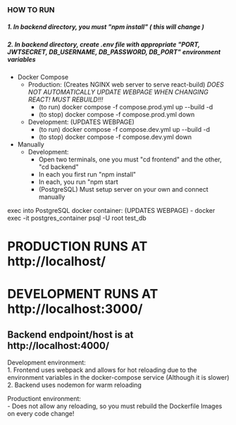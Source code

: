 ### HOW TO RUN
##### 1. In backend directory, you must "npm install" ( this will change )
##### 2. In backend directory, create .env file with appropriate "PORT, JWTSECRET, DB_USERNAME, DB_PASSWORD, DB_PORT" environment variables
* Docker Compose
    * Production: (Creates NGINX web server to serve react-build)     *DOES NOT AUTOMATICALLY UPDATE WEBPAGE WHEN CHANGING REACT! MUST REBUILD!!!*
        - (to run) docker compose -f compose.prod.yml up --build -d
        - (to stop) docker compose -f compose.prod.yml down
    * Development: (UPDATES WEBPAGE)
        - (to run) docker compose -f compose.dev.yml up --build -d
        - (to stop) docker compose -f compose.dev.yml down
* Manually
    * Development:
        - Open two terminals, one you must "cd frontend" and the other, "cd backend"
        - In each you first run "npm install"
        - In each, you run "npm start
        - (PostgreSQL) Must setup server on your own and connect manually

exec into PostgreSQL docker container: (UPDATES WEBPAGE)
    - docker exec -it postgres_container psql -U root test_db

# PRODUCTION RUNS AT http://localhost/
# DEVELOPMENT RUNS AT http://localhost:3000/
## Backend endpoint/host is at http://localhost:4000/



Development environment:\
    1. Frontend uses webpack and allows for hot reloading due to the environment variables in the docker-compose service (Although it is slower)\
    2. Backend uses nodemon for warm reloading

Productiont environment:\
    - Does not allow any reloading, so you must rebuild the Dockerfile Images on every code change!
